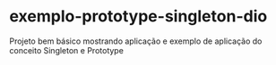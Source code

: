 # exemplo-prototype-singleton-dio
Projeto bem básico mostrando aplicação e exemplo de aplicação do conceito Singleton e Prototype
